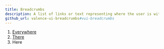 ```yaml
---
title: Breadcrumbs
description: A list of links or text representing where the user is within the site.
github_url: valence-ui-breadcrumbs#vui-breadcrumbs
---
```


<p>
    <div>
        <ol class="vui-breadcrumbs">
            <li><a href="#">Everywhere</a></li>
            <li><a href="#">There</a></li>
            <li>Here</li>
        </ol>
    </div>
</p>
